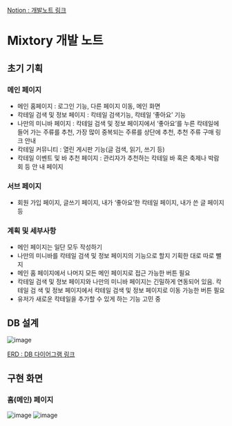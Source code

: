 [Notion : 개발노트 링크](https://www.notion.so/Mixtory-381dbffb662749c2b121aa48f0cb0367)

# Mixtory 개발 노트

## 초기 기획
### 메인 페이지

- 메인 홈페이지 : 로그인 기능, 다른 페이지 이동, 메인 화면
- 칵테일 검색 및 정보 페이지 : 칵테일 검색기능, 칵테일 ‘좋아요’ 기능
- 나만의 미니바 페이지 : 칵테일 검색 및 정보 페이지에서 ‘좋아요’를 누른 칵테일에 들어
가는 주류를 추천, 가장 많이 중복되는 주류를 상단에 추천, 추천 주류 구매 링크 안내
- 칵테일 커뮤니티 : 열린 게시판 기능(글 검색, 읽기, 쓰기 등)
- 칵테일 이벤트 및 바 추천 페이지 : 관리자가 추천하는 칵테일 바 혹은 축제나 박람회 등 안
내 페이지

### 서브 페이지

- 회원 가입 페이지, 글쓰기 페이지, 내가 ‘좋아요’한 칵테일 페이지, 내가 쓴 글 페이지 등

### 계획 및 세부사항

- 메인 페이지는 일단 모두 작성하기
- 나만의 미니바를 칵테일 검색 및 정보 페이지의 기능으로 할지 기획한 대로 따로 뺄지
- 메인 홈 페이지에서 나머지 모든 메인 페이지로 접근 가능한 버튼 필요
- 칵테일 검색 및 정보 페이지와 나만의 미니바 페이지는 긴밀하게 연동되어 있음. 칵테일 검
색 및 정보 페이지에서 칵테일 검색 및 정보 페이지로 이동 가능한 버튼 필요
- 유저가 새로운 칵테일을 추가할 수 있게 하는 기능 고민 중



## DB 설계
![image](https://user-images.githubusercontent.com/77103814/205563161-cb957bd8-e723-4eb5-a500-9953934f2edd.png)

[ERD : DB 다이어그램 링크](https://www.erdcloud.com/d/mheqRxKdZbDA4kSLh)



## 구현 화면

### 홈(메인) 페이지

![image](https://user-images.githubusercontent.com/77103814/205563213-13cc70c2-aecf-49e0-85eb-3d578b868789.png)
![image](https://user-images.githubusercontent.com/77103814/205563257-9e2bed34-a402-4060-95e4-6effa38c5546.png)

